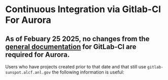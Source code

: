 # Continuous Integration via Gitlab-CI For Aurora

## As of Febuary 25 2025, no changes from the [general documentation](https://docs.alcf.anl.gov/services/gitlab-ci/) for GitLab-CI are required for Aurora.

Users who have projects created prior to that date and that still use `gitlab-sunspot.alcf.anl.gov` the following information is useful:

